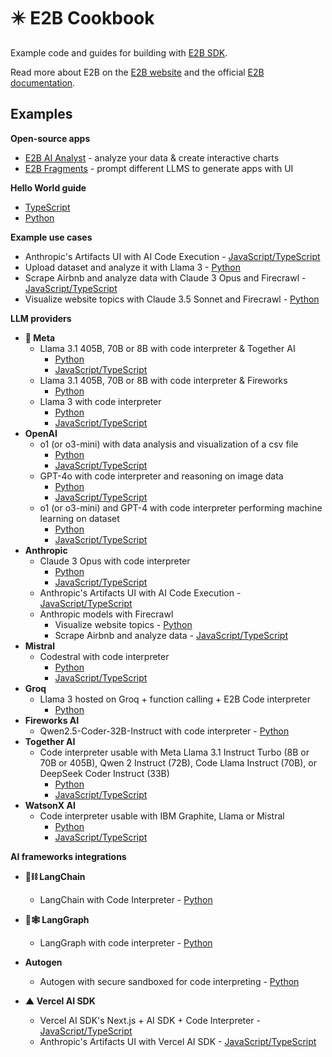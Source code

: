 # ✴️ E2B Cookbook

Example code and guides for building with [E2B SDK](https://github.com/e2b-dev/e2b).

Read more about E2B on the [E2B website](https://e2b.dev) and the official [E2B documentation](https://e2b.dev/docs).

## Examples

**Open-source apps**

- [E2B AI Analyst](https://github.com/e2b-dev/ai-analyst) - analyze your data & create interactive charts
- [E2B Fragments](https://github.com/e2b-dev/fragments) - prompt different LLMS to generate apps with UI

**Hello World guide**

- [TypeScript](https://github.com/e2b-dev/e2b-cookbook/tree/main/examples/hello-world-js)
- [Python](https://github.com/e2b-dev/e2b-cookbook/tree/main/examples/hello-world-python)

**Example use cases**

- Anthropic's Artifacts UI with AI Code Execution - [JavaScript/TypeScript](https://github.com/e2b-dev/e2b-cookbook/tree/main/examples/anthropic-power-artifacts)
- Upload dataset and analyze it with Llama 3 - [Python](https://github.com/e2b-dev/e2b-cookbook/tree/main/examples/upload-dataset-code-interpreter)
- Scrape Airbnb and analyze data with Claude 3 Opus and Firecrawl - [JavaScript/TypeScript](https://github.com/e2b-dev/e2b-cookbook/tree/main/examples/scrape-and-analyze-airbnb-data-with-firecrawl)
- Visualize website topics with Claude 3.5 Sonnet and Firecrawl - [Python](https://github.com/e2b-dev/e2b-cookbook/tree/main/examples/claude-visualize-website-topics)

**LLM providers**

- **🦙 Meta**
  - Llama 3.1 405B, 70B or 8B with code interpreter & Together AI
    - [Python](https://github.com/e2b-dev/e2b-cookbook/tree/main/examples/together-ai-with-code-interpreting/together-ai-code-interpreter-python)
    - [JavaScript/TypeScript](https://github.com/e2b-dev/e2b-cookbook/tree/main/examples/together-ai-with-code-interpreting/together-ai-code-interpreter-js)
  - Llama 3.1 405B, 70B or 8B with code interpreter & Fireworks
    - [Python](https://github.com/e2b-dev/e2b-cookbook/blob/fireworks/examples/fireworks-code-interpreter-python/llama_3.1_code_interpreter.ipynb)
  - Llama 3 with code interpreter
    - [Python](https://github.com/e2b-dev/e2b-cookbook/tree/main/examples/llama-3-code-interpreter-python)
    - [JavaScript/TypeScript](https://github.com/e2b-dev/e2b-cookbook/tree/main/examples/llama-3-code-interpreter-js)
- **OpenAI**
  - o1 (or o3-mini) with data analysis and visualization of a csv file
    - [Python](https://github.com/e2b-dev/e2b-cookbook/tree/main/examples/openai-python)
    - [JavaScript/TypeScript](https://github.com/e2b-dev/e2b-cookbook/tree/main/examples/openai-js)
  - GPT-4o with code interpreter and reasoning on image data
    - [Python](https://github.com/e2b-dev/e2b-cookbook/tree/main/examples/gpt-4o-python)
    - [JavaScript/TypeScript](https://github.com/e2b-dev/e2b-cookbook/tree/main/examples/gpt-4o-js)
  - o1 (or o3-mini) and GPT-4 with code interpreter performing machine learning on dataset
    - [Python](https://github.com/e2b-dev/e2b-cookbook/tree/main/examples/o1-and-gpt-4-python)
    - [JavaScript/TypeScript](https://github.com/e2b-dev/e2b-cookbook/tree/main/examples/o1-and-gpt-4-js)
- **Anthropic**
  - Claude 3 Opus with code interpreter
    - [Python](https://github.com/e2b-dev/e2b-cookbook/tree/main/examples/claude-code-interpreter-python)
    - [JavaScript/TypeScript](https://github.com/e2b-dev/e2b-cookbook/tree/main/examples/claude-code-interpreter-js)
  - Anthropic's Artifacts UI with AI Code Execution - [JavaScript/TypeScript](https://github.com/e2b-dev/e2b-cookbook/tree/main/examples/anthropic-power-artifacts)
  - Anthropic models with Firecrawl
    - Visualize website topics - [Python](https://github.com/e2b-dev/e2b-cookbook/tree/main/examples/claude-visualize-website-topics)
    - Scrape Airbnb and analyze data - [JavaScript/TypeScript](https://github.com/e2b-dev/e2b-cookbook/tree/main/examples/scrape-and-analyze-airbnb-data-with-firecrawl)
- **Mistral**
  - Codestral with code interpreter
    - [Python](https://github.com/e2b-dev/e2b-cookbook/tree/main/examples/codestral-code-interpreter-python)
    - [JavaScript/TypeScript](https://github.com/e2b-dev/e2b-cookbook/tree/main/examples/codestral-code-interpreter-js)
- **Groq**
  - Llama 3 hosted on Groq + function calling + E2B Code interpreter
    - [Python](https://github.com/e2b-dev/e2b-cookbook/blob/main/examples/llama-3-code-interpreter-python/llama_3_code_interpreter_groq.ipynb)
- **Fireworks AI**
  - Qwen2.5-Coder-32B-Instruct with code interpreter - [Python](https://github.com/e2b-dev/e2b-cookbook/blob/main/examples/fireworks-code-interpreter-python/qwen_code_interpreter.ipynb)
- **Together AI**
  - Code interpreter usable with Meta Llama 3.1 Instruct Turbo (8B or 70B or 405B), Qwen 2 Instruct (72B), Code Llama Instruct (70B), or DeepSeek Coder Instruct (33B)
    - [Python](https://github.com/e2b-dev/e2b-cookbook/tree/main/examples/together-ai-with-code-interpreting/together-ai-code-interpreter-python)
    - [JavaScript/TypeScript](https://github.com/e2b-dev/e2b-cookbook/tree/main/examples/together-ai-with-code-interpreting/together-ai-code-interpreter-js)
- **WatsonX AI**
  - Code interpreter usable with IBM Graphite, Llama or Mistral
    - [Python](https://github.com/e2b-dev/e2b-cookbook/tree/main/examples/watsonx-ai-code-interpreter/granite_code_interpreter_py.ipynb)
    - [JavaScript/TypeScript](https://github.com/e2b-dev/e2b-cookbook/tree/main/examples/watsonx-ai-code-interpreter/granite_code_interpreter_ts.ipynb)
      
**AI frameworks integrations**

- **🦜⛓️ LangChain**

  - LangChain with Code Interpreter - [Python](https://github.com/e2b-dev/e2b-cookbook/tree/main/examples/langchain-python)

- **🦜🕸️ LangGraph**

  - LangGraph with code interpreter - [Python](https://github.com/e2b-dev/e2b-cookbook/tree/main/examples/langgraph-python)

- **Autogen**

  - Autogen with secure sandboxed for code interpreting - [Python](https://github.com/e2b-dev/e2b-cookbook/tree/main/examples/e2b_autogen)

- **▲ Vercel AI SDK**
  - Vercel AI SDK's Next.js + AI SDK + Code Interpreter - [JavaScript/TypeScript](https://github.com/e2b-dev/e2b-cookbook/tree/main/examples/nextjs-code-interpreter)
  - Anthropic's Artifacts UI with Vercel AI SDK - [JavaScript/TypeScript](https://github.com/e2b-dev/e2b-cookbook/tree/main/examples/anthropic-power-artifacts)
